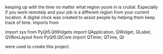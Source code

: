 keeping up with the time no matter what region youre in is crutial. Especially if you work remotely and your job is a different region from your current location. 
A digital clock was created to assist people by helping them keep track of time. imports from 

import sys
from PyQt5.QtWidgets import QApplication, QWidget, QLabel, QVBoxLayout
from PyQt5.QtCore import QTimer, QTime, Qt

were used to create this project. 
